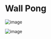# Wall Pong

![image](https://github.com/MiroslavGannoha/Unity-Data-Persistence-Project/assets/4126851/938aa5eb-b228-4673-b97a-4973a227aa51)


![image](https://github.com/MiroslavGannoha/Unity-Data-Persistence-Project/assets/4126851/bcd30003-303a-405d-baed-a0e247e46ef3)
